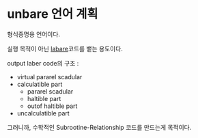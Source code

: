 # unbare 언어 계획

형식증명용 언어이다.

실행 목적이 아닌 [labare](https://github.com/FarAway6834/unbeauty/blob/main/privateNote%2FProof%2Flabare.md)코드를 뱉는 용도이다.

output laber code의 구조 :
 - virtual pararel scadular
 - calculatible part
     - pararel scadular
     - haltible part
     - outof haltible part
 - uncalculatible part

그러니까, 수학적인 Subrootine-Relationship 코드를 만드는게 목적이다.